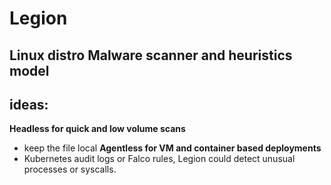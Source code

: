 # Legion
Linux distro Malware scanner and heuristics model
---

## ideas:

**Headless for quick and low volume scans**
- keep the file local 
**Agentless for VM and container based deployments**
-  Kubernetes audit logs or Falco rules, Legion could detect unusual processes or syscalls.